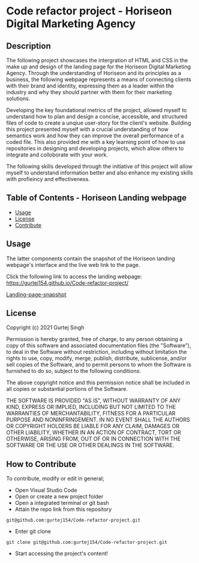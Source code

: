 # Code refactor project - Horiseon Digital Marketing Agency
## Description

The following project showcases the intergration of HTML and CSS in the make up and design of the landing page for the Horiseon Digital Marketing Agency. Through the understanding of Horiseon and its principles as a business, the following webpage represents a means of connecting clients with their brand and identity, expressing them as a leader within the industry and why they should partner with them for their marketing solutions. 

Developing the key foundational metrics of the project, allowed myself to understand how to plan and design a concise, accessible, and structured files of code to create a unqiue user-story for the client's website. Building this project presented myself with a crucial understanding of how semantics work and how they can improve the overall performance of a coded file. This also provided me with a key learning point of how to use repositories in designing and developing projects, which allow others to integrate and colloborate with your work. 

The following skills developed through the initiative of this project will allow myself to understand information better and also enhance my existing skills with profieincy and effectiveness. 

## Table of Contents - Horiseon Landing webpage

- [Usage](#usage)
- [License](#license)
- [Contribute](#contribute)

## Usage
The latter components contain the snapshot of the Horiseon landing webpage's interface and the live web link to the page. 

Click the following link to access the landing webpage: https://gurtej154.github.io/Code-refactor-project/

[Landing-page-snapshpt](Landing-webpage-snapshot.png)

## License
Copyright (c) 2021 Gurtej Singh

Permission is hereby granted, free of charge, to any person obtaining a copy of this software and associated documentation files (the "Software"), to deal in the Software without restriction, including without limitation the rights to use, copy, modify, merge, publish, distribute, sublicense, and/or sell copies of the Software, and to permit persons to whom the Software is furnished to do so, subject to the following conditions:

The above copyright notice and this permission notice shall be included in all copies or substantial portions of the Software.

THE SOFTWARE IS PROVIDED "AS IS", WITHOUT WARRANTY OF ANY KIND, EXPRESS OR IMPLIED, INCLUDING BUT NOT LIMITED TO THE WARRANTIES OF MERCHANTABILITY, FITNESS FOR A PARTICULAR PURPOSE AND NONINFRINGEMENT. IN NO EVENT SHALL THE AUTHORS OR COPYRIGHT HOLDERS BE LIABLE FOR ANY CLAIM, DAMAGES OR OTHER LIABILITY, WHETHER IN AN ACTION OF CONTRACT, TORT OR OTHERWISE, ARISING FROM, OUT OF OR IN CONNECTION WITH THE SOFTWARE OR THE USE OR OTHER DEALINGS IN THE SOFTWARE.

## How to Contribute
To contribute, modify or edit in general; 
- Open Visual Studio Code
- Open or create a new project folder 
- Open a integrated terminal or git bash 
- Attain the repo link from this repository


```
git@github.com:gurtej154/Code-refactor-project.git
```
- Enter git clone 
```
git clone git@github.com:gurtej154/Code-refactor-project.git
```
- Start accessing the project's content!


